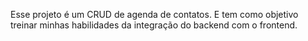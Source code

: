 Esse projeto é um CRUD de agenda de contatos. E tem como objetivo treinar minhas habilidades da integração do backend com o frontend.
